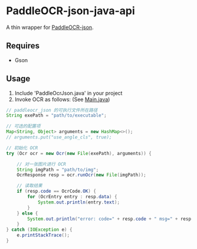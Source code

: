 # PaddleOCR-json-java-api

A thin wrapper for [PaddleOCR-json](https://github.com/hiroi-sora/PaddleOCR-json).

## Requires
- Gson

## Usage
1. Include 'PaddleOcrJson.java' in your project
2. Invoke OCR as follows: (See [Main.java](https://github.com/jerrylususu/PaddleOCR-json-java-api/blob/main/src/main/java/org/example/Main.java))

```java
// paddleocr_json 的可执行文件所在路径
String exePath = "path/to/executable";

// 可选的配置项
Map<String, Object> arguments = new HashMap<>();
// arguments.put("use_angle_cls", true);

// 初始化 OCR
try (Ocr ocr = new Ocr(new File(exePath), arguments)) {

    // 对一张图片进行 OCR
    String imgPath = "path/to/img";
    OcrResponse resp = ocr.runOcr(new File(imgPath));

    // 读取结果
    if (resp.code == OcrCode.OK) {
        for (OcrEntry entry : resp.data) {
            System.out.println(entry.text);
        }
    } else {
        System.out.println("error: code=" + resp.code + " msg=" + resp.msg);
    }
} catch (IOException e) {
    e.printStackTrace();
}
```